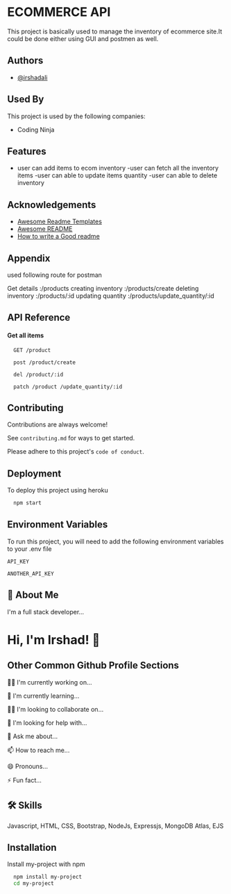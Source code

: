 
# ECOMMERCE API

This project is basically used to manage the inventory of ecommerce site.It could be done either using GUI and postmen as well.





## Authors

- [@irshadali](https://github.com/irshad0729)


## Used By

This project is used by the following companies:

- Coding Ninja



## Features

- user can add items to ecom inventory
-user can fetch all the inventory items
-user can able to update items quantity 
-user can able to delete inventory


## Acknowledgements

 - [Awesome Readme Templates](https://awesomeopensource.com/project/elangosundar/awesome-README-templates)
 - [Awesome README](https://github.com/matiassingers/awesome-readme)
 - [How to write a Good readme](https://bulldogjob.com/news/449-how-to-write-a-good-readme-for-your-github-project)


## Appendix

used following route for postman 



Get details :/products
creating inventory :/products/create
deleting inventory :/products/:id
updating quantity :/products/update_quantity/:id
## API Reference

#### Get all items

```http
  GET /product 
```

```http
  post /product/create 
```
```http
  del /product/:id 
```
```http
  patch /product /update_quantity/:id
```




## Contributing

Contributions are always welcome!

See `contributing.md` for ways to get started.

Please adhere to this project's `code of conduct`.


## Deployment

To deploy this project using heroku

```bash
  npm start
```


## Environment Variables

To run this project, you will need to add the following environment variables to your .env file

`API_KEY`

`ANOTHER_API_KEY`


## 🚀 About Me
I'm a full stack developer...


# Hi, I'm Irshad! 👋


## Other Common Github Profile Sections
👩‍💻 I'm currently working on...

🧠 I'm currently learning...

👯‍♀️ I'm looking to collaborate on...

🤔 I'm looking for help with...

💬 Ask me about...

📫 How to reach me...

😄 Pronouns...

⚡️ Fun fact...


## 🛠 Skills
Javascript, HTML, CSS, Bootstrap, NodeJs, Expressjs, MongoDB Atlas, EJS


## Installation

Install my-project with npm

```bash
  npm install my-project
  cd my-project
```
    
